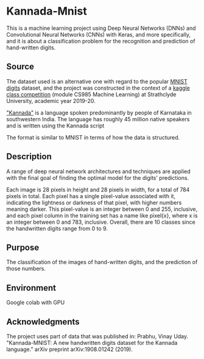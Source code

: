 # Kannada-Mnist

This is a machine learning project using Deep Neural Networks (DNNs) and Convolutional Neural Networks (CNNs) with Keras, and more specifically, and it is about a classification problem for the recognition and prediction of hand-written digits. 
## Source
The dataset used is an alternative one with regard to the popular [MNIST digits](https://conx.readthedocs.io/en/latest/MNIST.html) dataset, and the project was constructed in the context of a [kaggle class competition](https://www.kaggle.com/c/cs98x-kannada-mnist) (module CS985 Machine Learning) at Strathclyde University, academic year 2019-20.

["Kannada"](https://en.wikipedia.org/wiki/Kannada) is a language spoken predominantly by people of Karnataka in southwestern India. The language has roughly 45 million native speakers and is written using the Kannada script

The format is similar to MNIST in terms of how the data is structured.
## Description
A range of deep neural network architectures and techniques are applied with the final goal of finding the optimal model for the digits' predictions.

Each image is 28 pixels in height and 28 pixels in width, for a total of 784 pixels in total. Each pixel has a single pixel-value associated with it, indicating the lightness or darkness of that pixel, with higher numbers meaning darker. This pixel-value is an integer between 0 and 255, inclusive, and each pixel column in the training set has a name like pixel{x}, where x is an integer between 0 and 783, inclusive. Overall, there are 10 classes since the handwritten digits range from 0 to 9.
## Purpose
The classification of the images of hand-written digits, and the prediction of those numbers.
## Environment
Google colab with GPU
## Acknowledgments
The project uses part of data that was published in: Prabhu, Vinay Uday. "Kannada-MNIST: A new handwritten digits dataset for the Kannada language." arXiv preprint arXiv:1908.01242 (2019).
